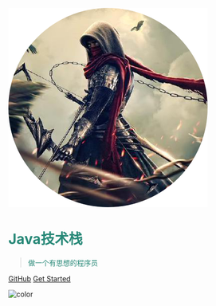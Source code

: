 <!-- logo -->
![logo](static/image/logo.png)

# <font color=#278877>Java技术栈</font>

> <font color=#278877>做一个有思想的程序员</font>

[GitHub](https://github.com/WiQin/JavaTechStack)
[Get Started](README.md)

<!-- 背景色 -->
![color](#3b4c54)
